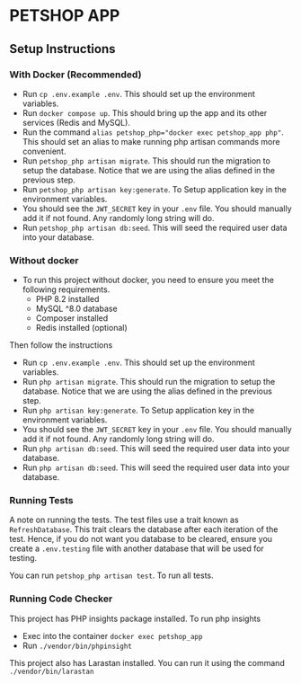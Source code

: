 # PETSHOP APP

## Setup Instructions

### With Docker (Recommended)

- Run `cp .env.example .env`. This should set up the environment variables.
- Run `docker compose up`. This should bring up the app and its other services (Redis and MySQL).
- Run the command `alias petshop_php="docker exec petshop_app php"`. This should set an alias to make running php artisan commands more convenient.
- Run `petshop_php artisan migrate`. This should run the migration to setup the database. Notice that we are using the alias defined in the previous step.
- Run `petshop_php artisan key:generate`. To Setup application key in the environment variables.
- You should see the `JWT_SECRET` key in your `.env` file. You should manually add it if not found. Any randomly long string will do.
- Run `petshop_php artisan db:seed`. This will seed the required user data into your database.

### Without docker
- To run this project without docker, you need to ensure you meet the following requirements.
    - PHP 8.2 installed
    - MySQL ^8.0 database
    - Composer installed
    - Redis installed (optional)

Then follow the instructions

- Run `cp .env.example .env`. This should set up the environment variables.
- Run `php artisan migrate`. This should run the migration to setup the database. Notice that we are using the alias defined in the previous step.
- Run `php artisan key:generate`. To Setup application key in the environment variables.
- You should see the `JWT_SECRET` key in your `.env` file. You should manually add it if not found. Any randomly long string will do.
- Run `php artisan db:seed`. This will seed the required user data into your database.
- Run `php artisan db:seed`. This will seed the required user data into your database.


### Running Tests

A note on running the tests. The test files use a trait known as `RefreshDatabase`. This trait clears the database after each iteration of the test. Hence, if you do not want you database to be cleared, ensure you create a `.env.testing` file with another database that will be used for testing.

You can run `petshop_php artisan test`. To run all tests.


### Running Code Checker 

This project has PHP insights package installed. To run php insights
- Exec into the container `docker exec petshop_app`
- Run `./vendor/bin/phpinsight`

This project also has Larastan installed. You can run it using the command `./vendor/bin/larastan`

